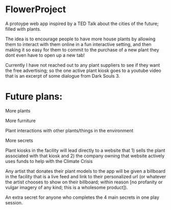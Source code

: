 # FlowerProject
 A protoype web app inspired by a TED Talk about the cities of the future; filled with plants.

 The idea is to encourage people to have more house plants by allowing them to interact with them online in a fun interactive setting,
and then making it so easy for them to commit to the purchase of a new plant they dont even have to open up a new tab!

Currently I have not reached out to any plant suppliers to see if they want the free advertising; so the one active plant kiosk goes to a youtube video that is an excerpt of some dialogue from Dark Souls 3.


Future plans:
===============================================
More plants

More furniture

Plant interactions with other plants/things in the environment

More secrets

Plant kiosks in the facility will lead directly to a website that 1) sells the plant associated with that kiosk and 2) the company owning that website actively uses funds to help with the Climate Crisis

Any artist that donates their plant models to the app will be given a billboard in the facility that is a live feed and link to their personalized url (or whatever the artist chooses to show on their billboard; within reason [no profanity or vulgar imagery of any kind; this is a wholesome product]).

An extra secret for anyone who completes the 4 main secrets in one play session.
